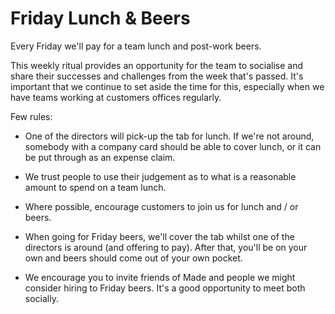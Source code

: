 # Friday Lunch & Beers

Every Friday we'll pay for a team lunch and post-work beers. 

This weekly ritual provides an opportunity for the team to socialise and share their successes and challenges from the week that's passed. It's important that we continue to set aside the time for this, especially when we have teams working at customers offices regularly. 

Few rules:

* One of the directors will pick-up the tab for lunch. If we're not around, somebody with a company card should be able to cover lunch, or it can be put through as an expense claim. 

* We trust people to use their judgement as to what is a reasonable amount to spend on a team lunch.

* Where possible, encourage customers to join us for lunch and / or beers. 

* When going for Friday beers, we'll cover the tab whilst one of the directors is around (and offering to pay). After that, you'll be on your own and beers should come out of your own pocket.

* We encourage you to invite friends of Made and people we might consider hiring to Friday beers. It's a good opportunity to meet both socially. 
